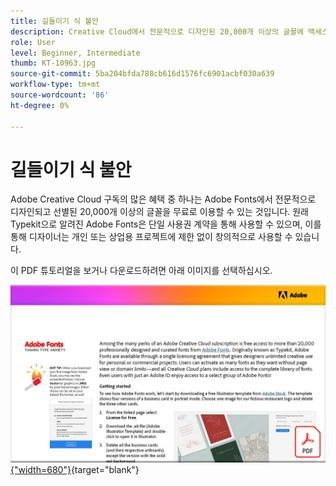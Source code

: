 ```yaml
---
title: 길들이기 식 불안
description: Creative Cloud에서 전문적으로 디자인된 20,000개 이상의 글꼴에 액세스하고 사용하는 방법에 대해 알아봅니다
role: User
level: Beginner, Intermediate
thumb: KT-10963.jpg
source-git-commit: 5ba204bfda788cb616d1576fc6901acbf030a639
workflow-type: tm+mt
source-wordcount: '86'
ht-degree: 0%

---
```


# 길들이기 식 불안

Adobe Creative Cloud 구독의 많은 혜택 중 하나는 Adobe Fonts에서 전문적으로 디자인되고 선별된 20,000개 이상의 글꼴을 무료로 이용할 수 있는 것입니다. 원래 Typekit으로 알려진 Adobe Fonts은 단일 사용권 계약을 통해 사용할 수 있으며, 이를 통해 디자이너는 개인 또는 상업용 프로젝트에 제한 없이 창의적으로 사용할 수 있습니다.

이 PDF 튜토리얼을 보거나 다운로드하려면 아래 이미지를 선택하십시오.

[![자습서의 첫 페이지 이미지](assets/TamingTypeAnxiety.png){&quot;width=680&quot;}](assets/TamingTypeAnxiety.pdf){target=&quot;blank&quot;}